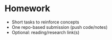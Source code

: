 # Homework
- Short tasks to reinforce concepts
- One repo-based submission (push code/notes)
- Optional: reading/research link(s)

